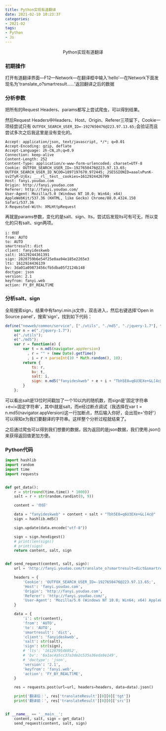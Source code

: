 ```yaml
---
title: Python实现有道翻译 
date: 2021-02-10 10:23:37
categories:
- 2021-02
tags:
- Python
- Js
---
```


<center>Python实现有道翻译</center>

<!-- more -->

### 初期操作

打开有道翻译界面—F12—Network—在翻译框中输入'hello'—在Network下面发现名为'translate_o?smartresult......'返回翻译之后的数据

### 分析参数

把所有的Request Headers、params都写上尝试爬虫，可以得到结果。

然后Request Headers中Headers、Host、Origin、Referer三项留下，Cookie一项经尝试只有			```OUTFOX_SEARCH_USER_ID=-1927650476@223.97.13.65;```会验证而且尝试多次之后我这里是没有变化的。

```
Accept: application/json, text/javascript, */*; q=0.01
Accept-Encoding: gzip, deflate
Accept-Language: zh-CN,zh;q=0.9
Connection: keep-alive
Content-Length: 252
Content-Type: application/x-www-form-urlencoded; charset=UTF-8
Cookie: OUTFOX_SEARCH_USER_ID=-1927650476@223.97.13.65; OUTFOX_SEARCH_USER_ID_NCOO=1897197670.972445; JSESSIONID=aaalvPunK-sv2fyR-UjEx; ___rl__test__cookies=1612924426799
Host: fanyi.youdao.com
Origin: http://fanyi.youdao.com
Referer: http://fanyi.youdao.com/
User-Agent: Mozilla/5.0 (Windows NT 10.0; Win64; x64) AppleWebKit/537.36 (KHTML, like Gecko) Chrome/88.0.4324.150 Safari/537.36
X-Requested-With: XMLHttpRequest
```

再就是params参数，变化的是salt、sign、lts，尝试后发现lts可有可无，所以变化的只有salt、sign两项。

```
i: 你好
from: AUTO
to: AUTO
smartresult: dict
client: fanyideskweb
salt: 16129244361391
sign: 2820759b6e54f25e0aa94e185e2265e3
lts: 1612924436139
bv: 3da01a09873456cfb5dba05f2124b148
doctype: json
version: 2.1
keyfrom: fanyi.web
action: FY_BY_REALTlME
```

### 分析salt、sign

全局搜索sign，结果中有fanyi.min.js文件，双击进入，然后右键选择'Open in Source panel'，搜索'sign'，找到如下代码：

```js
define("newweb/common/service", ["./utils", "./md5", "./jquery-1.7"], function(e, t) {
    var n = e("./jquery-1.7");
    e("./utils");
    e("./md5");
    var r = function(e) {
        var t = n.md5(navigator.appVersion)
          , r = "" + (new Date).getTime()
          , i = r + parseInt(10 * Math.random(), 10);
        return {
            ts: r,
            bv: t,
            salt: i,
            sign: n.md5("fanyideskweb" + e + i + "Tbh5E8=q6U3EXe+&L[4c@")
        }
    };
```

可以看出salt是13位时间戳加了一个10以内的随机数，而sign是'固定字符串+e+i+固定字符串'，其中i就是salt，而e经过断点调试（我选择在var t = n.md5(navigator.appVersion)这一行加断点，然后输入你好，会出现e='你好'）可以得知e为我们要翻译的字符串。这样整个分析过程就结束了。

之后通过爬虫可以得到我们想要的数据，因为返回的是json数据，我们使用.json()来获得返回值更加方便。

### Python代码

```python
import hashlib
import random
import time
import requests


def get_data():
    r = str(round(time.time() * 1000))
    salt = r + str(random.randint(0, 9))

    content = '你好'

    data = "fanyideskweb" + content + salt + "Tbh5E8=q6U3EXe+&L[4c@"
    sign = hashlib.md5()

    sign.update(data.encode("utf-8"))

    sign = sign.hexdigest()
    # print(len(sign))
    # print(sign)
    return content, salt, sign


def send_request(content, salt, sign):
    url = 'http://fanyi.youdao.com/translate_o?smartresult=dict&smartresult=rule'

    headers = {
        'Cookie': 'OUTFOX_SEARCH_USER_ID=-1927650476@223.97.13.65;',
        'Host': 'fanyi.youdao.com',
        'Origin': 'http://fanyi.youdao.com',
        'Referer': 'http://fanyi.youdao.com/',
        'User-Agent': 'Mozilla/5.0 (Windows NT 10.0; Win64; x64) AppleWebKit/537.36 (KHTML, like Gecko) Chrome/88.0.4324.146 Safari/537.36',
    }

    data = {
        'i': str(content),
        'from': 'AUTO',
        'to': 'AUTO',
        'smartresult': 'dict',
        'client': 'fanyideskweb',
        'salt': str(salt),
        'sign': str(sign),
        # 'lts': '1612879546052',
        # 'bv': '6a1ac4a5cc37a3de2c535a36eda9e149',
        # 'doctype': 'json',
        'version': '2.1',
        'keyfrom': 'fanyi.web',
        'action': 'FY_BY_REALTlME',
    }

    res = requests.post(url=url, headers=headers, data=data).json()

    print('翻译后：', res['translateResult'][0][0]['tgt'])
    print('翻译前：', res['translateResult'][0][0]['src'])


if __name__ == '__main__':
    content, salt, sign = get_data()
    send_request(content, salt, sign)
```